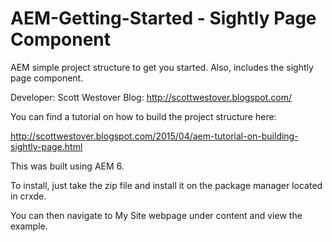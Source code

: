 # AEM-Getting-Started - Sightly Page Component
AEM simple project structure to get you started. Also, includes the sightly page component.

Developer: Scott Westover
Blog: http://scottwestover.blogspot.com/

You can find a tutorial on how to build the project structure here:

http://scottwestover.blogspot.com/2015/04/aem-tutorial-on-building-sightly-page.html

This was built using AEM 6.

To install, just take the zip file and install it on the package
manager located in crxde.

You can then navigate to My Site webpage under content and view the example.